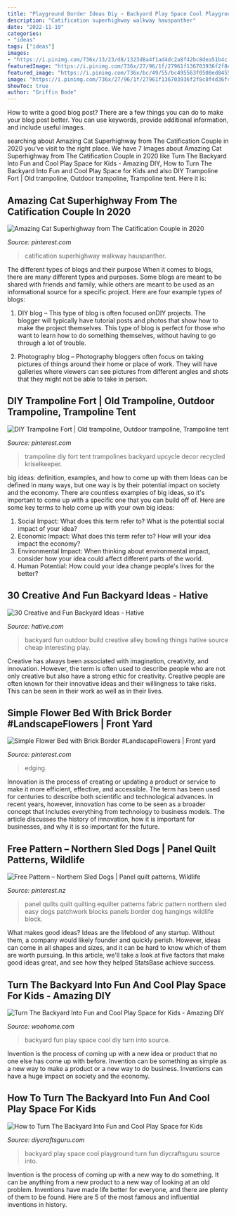 ```yaml
---
title: "Playground Border Ideas Diy ~ Backyard Play Space Cool Playground Turn Fun Diycraftsguru Source Into"
description: "Catification superhighway walkway hauspanther"
date: "2022-11-19"
categories:
- "ideas"
tags: ["ideas"]
images:
- "https://i.pinimg.com/736x/13/23/d8/1323d8a4f1ad4dc2a8f42bc8dea51b4c.jpg"
featuredImage: "https://i.pinimg.com/736x/27/96/1f/27961f136703936f2f8c8f4d36fc8122.jpg"
featured_image: "https://i.pinimg.com/736x/bc/49/55/bc495563f0508ed8455511274ad730cd.jpg"
image: "https://i.pinimg.com/736x/27/96/1f/27961f136703936f2f8c8f4d36fc8122.jpg"
ShowToc: true
author: "Griffin Bode"
---
```



How to write a good blog post?
There are a few things you can do to make your blog post better. You can use keywords, provide additional information, and include useful images.

	

		
searching about Amazing Cat Superhighway from The Catification Couple in 2020 you've visit to the right place. We have 7 Images about Amazing Cat Superhighway from The Catification Couple in 2020 like Turn The Backyard Into Fun and Cool Play Space for Kids - Amazing DIY, How to Turn The Backyard Into Fun and Cool Play Space for Kids and also DIY Trampoline Fort | Old trampoline, Outdoor trampoline, Trampoline tent. Here it is:
		
    
## Amazing Cat Superhighway From The Catification Couple In 2020

<img loading=lazy src="https://i.pinimg.com/736x/bc/49/55/bc495563f0508ed8455511274ad730cd.jpg" onerror="this.onerror=null;this.src='https://tse4.mm.bing.net/th?id=OIP.AND-CxUFpgygzflOMo7SLwHaFg&amp;pid=15.1';" alt="Amazing Cat Superhighway from The Catification Couple in 2020">

_Source: pinterest.com_

>catification superhighway walkway hauspanther. 

	

The different types of blogs and their purpose
When it comes to blogs, there are many different types and purposes. Some blogs are meant to be shared with friends and family, while others are meant to be used as an informational source for a specific project. Here are four example types of blogs: 
1. DIY blog – This type of blog is often focused onDIY projects. The blogger will typically have tutorial posts and photos that show how to make the project themselves. This type of blog is perfect for those who want to learn how to do something themselves, without having to go through a lot of trouble. 

2. Photography blog – Photography bloggers often focus on taking pictures of things around their home or place of work. They will have galleries where viewers can see pictures from different angles and shots that they might not be able to take in person.

    
## DIY Trampoline Fort | Old Trampoline, Outdoor Trampoline, Trampoline Tent

<img loading=lazy src="https://i.pinimg.com/736x/d5/ca/ef/d5caefb305a2eeae3546b095ace5f81c.jpg" onerror="this.onerror=null;this.src='https://tse3.mm.bing.net/th?id=OIP.9NweMYdbBoaEAfLHBW8KIQHaE8&amp;pid=15.1';" alt="DIY Trampoline Fort | Old trampoline, Outdoor trampoline, Trampoline tent">

_Source: pinterest.com_

>trampoline diy fort tent trampolines backyard upcycle decor recycled kriselkeeper. 

	

big ideas: definition, examples, and how to come up with them
Ideas can be defined in many ways, but one way is by their potential impact on society and the economy. There are countless examples of big ideas, so it's important to come up with a specific one that you can build off of. Here are some key terms to help come up with your own big ideas:
1. Social Impact: What does this term refer to? What is the potential social impact of your idea?  
2. Economic Impact: What does this term refer to? How will your idea impact the economy?  
3. Environmental Impact: When thinking about environmental impact, consider how your idea could affect different parts of the world. 
4. Human Potential: How could your idea change people's lives for the better?

    
## 30 Creative And Fun Backyard Ideas - Hative

<img loading=lazy src="https://hative.com/wp-content/uploads/2015/03/backyard-ideas/2-build-an-outdoor-bowling-alley.jpg" onerror="this.onerror=null;this.src='https://tse3.mm.bing.net/th?id=OIP.kR8Jks7YbIb4M5tyKYHcYQHaJS&amp;pid=15.1';" alt="30 Creative and Fun Backyard Ideas - Hative">

_Source: hative.com_

>backyard fun outdoor build creative alley bowling things hative source cheap interesting play. 

	

Creative has always been associated with imagination, creativity, and innovation. However, the term is often used to describe people who are not only creative but also have a strong ethic for creativity. Creative people are often known for their innovative ideas and their willingness to take risks. This can be seen in their work as well as in their lives.

    
## Simple Flower Bed With Brick Border #LandscapeFlowers | Front Yard

<img loading=lazy src="https://i.pinimg.com/736x/27/96/1f/27961f136703936f2f8c8f4d36fc8122.jpg" onerror="this.onerror=null;this.src='https://tse4.mm.bing.net/th?id=OIP.dR5Epdv8diKqkWVt5IZNCgHaLH&amp;pid=15.1';" alt="Simple Flower Bed with Brick Border #LandscapeFlowers | Front yard">

_Source: pinterest.com_

>edging. 

	

Innovation is the process of creating or updating a product or service to make it more efficient, effective, and accessible. The term has been used for centuries to describe both scientific and technological advances. In recent years, however, innovation has come to be seen as a broader concept that Includes everything from technology to business models. The article discusses the history of innovation, how it is important for businesses, and why it is so important for the future.

    
## Free Pattern – Northern Sled Dogs | Panel Quilt Patterns, Wildlife

<img loading=lazy src="https://i.pinimg.com/736x/13/23/d8/1323d8a4f1ad4dc2a8f42bc8dea51b4c.jpg" onerror="this.onerror=null;this.src='https://tse3.mm.bing.net/th?id=OIP._OGDRt--nIepNurmRbENLgHaK4&amp;pid=15.1';" alt="Free Pattern – Northern Sled Dogs | Panel quilt patterns, Wildlife">

_Source: pinterest.nz_

>panel quilts quilt quilting equilter patterns fabric pattern northern sled easy dogs patchwork blocks panels border dog hangings wildlife block. 

	

What makes good ideas?
Ideas are the lifeblood of any startup. Without them, a company would likely founder and quickly perish. However, ideas can come in all shapes and sizes, and it can be hard to know which of them are worth pursuing. In this article, we'll take a look at five factors that make good ideas great, and see how they helped StatsBase achieve success.

    
## Turn The Backyard Into Fun And Cool Play Space For Kids - Amazing DIY

<img loading=lazy src="https://www.woohome.com/wp-content/uploads/2016/04/kids-backyard-playground-3_2.jpg" onerror="this.onerror=null;this.src='https://tse4.mm.bing.net/th?id=OIP.3c7NNzclxGJIe4HnsDbfFAHaJ4&amp;pid=15.1';" alt="Turn The Backyard Into Fun and Cool Play Space for Kids - Amazing DIY">

_Source: woohome.com_

>backyard fun play space cool diy turn into source. 

	

Invention is the process of coming up with a new idea or product that no one else has come up with before. Invention can be something as simple as a new way to make a product or a new way to do business. Inventions can have a huge impact on society and the economy.

    
## How To Turn The Backyard Into Fun And Cool Play Space For Kids

<img loading=lazy src="https://www.diycraftsguru.com/wp-content/uploads/2016/04/05-kids-backyard-playground.jpg" onerror="this.onerror=null;this.src='https://tse1.mm.bing.net/th?id=OIP.4mVrmaXq3uZSdz-94DEJ5QHaJ4&amp;pid=15.1';" alt="How to Turn The Backyard Into Fun and Cool Play Space for Kids">

_Source: diycraftsguru.com_

>backyard play space cool playground turn fun diycraftsguru source into. 

	

Invention is the process of coming up with a new way to do something. It can be anything from a new product to a new way of looking at an old problem. Inventions have made life better for everyone, and there are plenty of them to be found. Here are 5 of the most famous and influential inventions in history.

